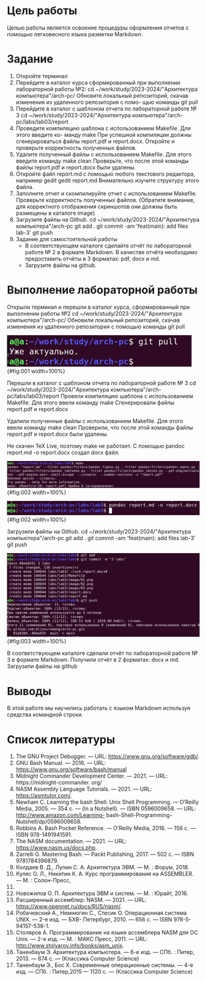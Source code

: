 # Цель работы
 Целью работы является освоение процедуры оформления отчетов с помощью легковесного
языка разметки Markdown.

# Задание

1. Откройте терминал
2. Перейдите в каталог курса сформированный при выполнении лабораторной работы
№2:
cd ~/work/study/2023-2024/"Архитектура компьютера"/arch-pc/
Обновите локальный репозиторий, скачав изменения из удаленного репозитория с помо-
щью команды
git pull
3. Перейдите в каталог с шаблоном отчета по лабораторной работе № 3
cd ~/work/study/2023-2024/"Архитектура компьютера"/arch-pc/labs/lab03/report
4. Проведите компиляцию шаблона с использованием Makefile. Для этого введите ко-
манду make
При успешной компиляции должны сгенерироваться файлы report.pdf и report.docx.
Откройте и проверьте корректность полученных файлов.
5. Удалите полученный файлы с использованием Makefile. Для этого введите команду
make clean
Проверьте, что после этой команды файлы report.pdf и report.docx были удалены.
6. Откройте файл report.md c помощью любого текстового редактора, например gedit
gedit report.md
Внимательно изучите структуру этого файла.
7. Заполните отчет и скомпилируйте отчет с использованием Makefile. Проверьте корректность полученных файлов. (Обратите внимание, для корректного отображения
скриншотов они должны быть размещены в каталоге image)
8. Загрузите файлы на Github.
cd ~/work/study/2023-2024/"Архитектура компьютера"/arch-pc
git add .
git commit -am 'feat(main): add files lab-3'
git push
9. Задание для самостоятельной работы
    * В соответствующем каталоге сделайте отчёт по лабораторной работе № 2 в формате
Markdown. В качестве отчёта необходимо предоставить отчёты в 3 форматах: pdf, docx
и md.
    * Загрузите файлы на github.

# Выполнение лабораторной работы

Открыли терминал и перешли в каталог курса, сформированный при выполнении работы №2
cd ~/work/study/2023-2024/"Архитектура компьютера"/arch-pc/
Обновили локальный репозиторий, скачав изменения из удаленного репозитория с помощью команды git pull

![Перешли в каталог и скачали изменения](image/01.png){#fig:001 width=100%}

Перешли в каталог с шаблоном отчета по лабораторной работе № 3
cd ~/work/study/2023-2024/"Архитектура компьютера"/arch-pc/labs/lab03/report
Провели компиляцию шаблона с использованием Makefile. Для этого ввели команду make
Сгенерировали файлы report.pdf и report.docx

Удалили полученные файлы с использованием Makefile. Для этого ввели команду
make clean
Проверили, что после этой команды файлы report.pdf и report.docx были удалены.

Не скачен TeX Live, поэтому make не работает. С помощью pandoc report.md -o report.docx создал docx файл.

![Сгенерировали и удалили файлы командам make и make clean](image/02.png){#fig:002 width=100%}

![pandoc report.md -o report.docx](image/04.png){#fig:002 width=100%}

Загрузили файлы на Github.
cd ~/work/study/2023-2024/"Архитектура компьютера"/arch-pc
git add .
git commit -am 'feat(main): add files lab-3'
git push

![Загрузили файлы на Github](image/03.png){#fig:003 width=100%}

В соответствующем каталоге сделали отчёт по лабораторной работе № 3 в формате
Markdown. Получили отчёт в 2 форматах: docx и md.
Загрузили файлы на github 

# Выводы

В этой работе мы научились работать с языком Markdown используя средства командной строки.

# Список литературы 
1. The GNU Project Debugger. — URL: https://www.gnu.org/software/gdb/.
2. GNU Bash Manual. — 2016. — URL: https://www.gnu.org/software/bash/manual
3. Midnight Commander Development Center. — 2021. — URL: https://midnight-commander.
org/
4. NASM Assembly Language Tutorials. — 2021. — URL: https://asmtutor.com/.
5. Newham C. Learning the bash Shell: Unix Shell Programming. — O’Reilly Media, 2005. —
354 с. — (In a Nutshell). — ISBN 0596009658. — URL: http://www.amazon.com/Learning-
bash-Shell-Programming-Nutshell/dp/0596009658.
6. Robbins A. Bash Pocket Reference. — O’Reilly Media, 2016. — 156 с. — ISBN 978-1491941591.
7. The NASM documentation. — 2021. — URL: https://www.nasm.us/docs.php.
8. Zarrelli G. Mastering Bash. — Packt Publishing, 2017. — 502 с. — ISBN 9781784396879.
9. Колдаев В. Д., Лупин С. А. Архитектура ЭВМ. — М. : Форум, 2018.
10. Куляс О. Л., Никитин К. А. Курс программирования на ASSEMBLER. — М. : Солон-Пресс,
2017.
11. Новожилов О. П. Архитектура ЭВМ и систем. — М. : Юрайт, 2016.
12. Расширенный ассемблер: NASM. — 2021. — URL: https://www.opennet.ru/docs/RUS/nasm/.
13. Робачевский А., Немнюгин С., Стесик О. Операционная система UNIX. — 2-е изд. — БХВ-
Петербург, 2010. — 656 с. — ISBN 978-5-94157-538-1.
14. Столяров А. Программирование на языке ассемблера NASM для ОС Unix. — 2-е изд. —
М. : МАКС Пресс, 2011. — URL: http://www.stolyarov.info/books/asm_unix.
15. Таненбаум Э. Архитектура компьютера. — 6-е изд. — СПб. : Питер, 2013. — 874 с. —
(Классика Computer Science)
16. Таненбаум Э., Бос Х. Современные операционные системы. — 4-е изд. — СПб. : Питер,2015 — 1120 с. — (Классика Computer Science)

